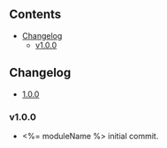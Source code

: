 <!-- START doctoc generated TOC please keep comment here to allow auto update -->
<!-- DON'T EDIT THIS SECTION, INSTEAD RE-RUN doctoc TO UPDATE -->
## Contents

- [Changelog](#changelog)
  - [v1.0.0](#v100)

<!-- END doctoc generated TOC please keep comment here to allow auto update -->

## Changelog

 * [1.0.0](v100)

### v1.0.0

 * <%= moduleName %> initial commit.
